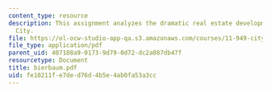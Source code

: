 ```yaml
---
content_type: resource
description: This assignment analyzes the dramatic real estate development in University
  City.
file: https://ol-ocw-studio-app-qa.s3.amazonaws.com/courses/11-949-city-visions-past-and-future-spring-2004/fe10211fe7ded76d4b5e4ab0fa53a3cc_bierbaum.pdf
file_type: application/pdf
parent_uid: 407188a9-0173-9d79-0d72-dc2a087db47f
resourcetype: Document
title: bierbaum.pdf
uid: fe10211f-e7de-d76d-4b5e-4ab0fa53a3cc
---
```

